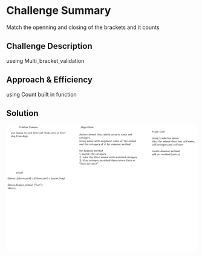 # Challenge Summary
<!-- Short summary or background information -->
Match the openning and closing of the brackets and it counts

## Challenge Description
<!-- Description of the challenge -->
useing Multi_bracket_validation

## Approach & Efficiency
<!-- What approach did you take? Why? What is the Big O space/time for this approach? -->
using Count built in  function

## Solution
<!-- Embedded whiteboard image -->
<img src="/assets/ch12.png">